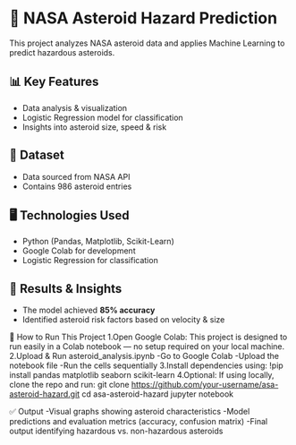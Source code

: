 # 🚀 NASA Asteroid Hazard Prediction  

This project analyzes NASA asteroid data and applies Machine Learning to predict hazardous asteroids.  

## 📊 Key Features  
- Data analysis & visualization  
- Logistic Regression model for classification  
- Insights into asteroid size, speed & risk  

## 📁 Dataset  
- Data sourced from NASA API  
- Contains 986 asteroid entries  

## 🖥️ Technologies Used  
- Python (Pandas, Matplotlib, Scikit-Learn)  
- Google Colab for development  
- Logistic Regression for classification  

## 🔗 Results & Insights  
- The model achieved **85% accuracy**  
- Identified asteroid risk factors based on velocity & size  

🚀 How to Run This Project
1.Open Google Colab: This project is designed to run easily in a Colab notebook — no setup required on your local machine.
2.Upload & Run asteroid_analysis.ipynb
-Go to Google Colab
-Upload the notebook file
-Run the cells sequentially
3.Install dependencies using:
!pip install pandas matplotlib seaborn scikit-learn
4.Optional: If using locally, clone the repo and run:
git clone https://github.com/your-username/asa-asteroid-hazard.git
cd asa-asteroid-hazard
jupyter notebook

✅ Output
-Visual graphs showing asteroid characteristics
-Model predictions and evaluation metrics (accuracy, confusion matrix)
-Final output identifying hazardous vs. non-hazardous asteroids

